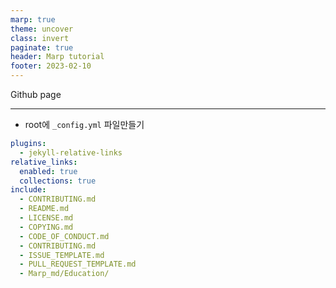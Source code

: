 ```yaml
---
marp: true
theme: uncover
class: invert
paginate: true
header: Marp tutorial
footer: 2023-02-10
---
```


Github page

---

<!-- 출처: https://nicolas-van.github.io/easy-markdown-to-github-pages/ -->

* root에 ```_config.yml``` 파일만들기
```yml
plugins:
  - jekyll-relative-links
relative_links:
  enabled: true
  collections: true
include:
  - CONTRIBUTING.md
  - README.md
  - LICENSE.md
  - COPYING.md
  - CODE_OF_CONDUCT.md
  - CONTRIBUTING.md
  - ISSUE_TEMPLATE.md
  - PULL_REQUEST_TEMPLATE.md
  - Marp_md/Education/
  ```